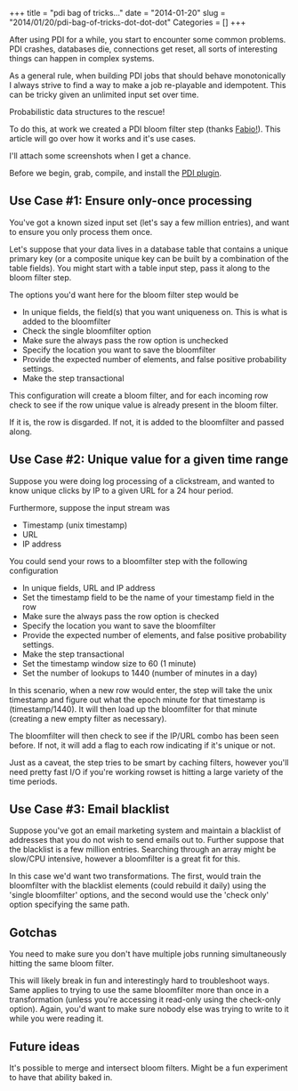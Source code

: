 +++
title = "pdi bag of tricks..."
date = "2014-01-20"
slug = "2014/01/20/pdi-bag-of-tricks-dot-dot-dot"
Categories = []
+++

After using PDI for a while, you start to encounter some common problems. PDI crashes, databases die, connections get reset, all sorts of 
interesting things can happen in complex systems.

As a general rule, when building PDI jobs that should behave monotonically I always strive to find a way to make a job re-playable and 
idempotent. This can be tricky given an unlimited input set over time. 

Probabilistic data structures to the rescue!

To do this, at work we created a PDI bloom filter step (thanks [Fabio!](https://github.com/FabioBatSilva)). This article will go over how it works and it's use cases.

<!--more-->

I'll attach some screenshots when I get a chance.

Before we begin, grab, compile, and install the [PDI plugin](https://github.com/instaclick/PDI-Plugin-Step-BloomFilter).

Use Case #1: Ensure only-once processing
----------------------------------------

You've got a known sized input set (let's say a few million entries), and want to ensure you only process them once.

Let's suppose that your data lives in a database table that contains a unique primary key (or a composite unique key can be built by a combination of the table fields). 
You might start with a table input step, pass it along to the bloom filter step.

The options you'd want here for the bloom filter step would be 

- In unique fields, the field(s) that you want uniqueness on. This is what is added to the bloomfilter
- Check the single bloomfilter option
- Make sure the always pass the row option is unchecked
- Specify the location you want to save the bloomfilter
- Provide the expected number of elements, and false positive probability settings.
- Make the step transactional

This configuration will create a bloom filter, and for each incoming row check to see if the row unique value is already present in the bloom filter. 

If it is, the row is disgarded. If not, it is added to the bloomfilter and passed along.


Use Case #2: Unique value for a given time range
------------------------------------------------

Suppose you were doing log processing of a clickstream, and wanted to know unique clicks by IP to a given URL for a 24 hour period.

Furthermore, suppose the input stream was

- Timestamp (unix timestamp)
- URL
- IP address

You could send your rows to a bloomfilter step with the following configuration

- In unique fields, URL and IP address
- Set the timestamp field to be the name of your timestamp field in the row
- Make sure the always pass the row option is checked
- Specify the location you want to save the bloomfilter
- Provide the expected number of elements, and false positive probability settings.
- Make the step transactional
- Set the timestamp window size to 60 (1 minute)
- Set the number of lookups to 1440 (number of minutes in a day)

In this scenario, when a new row would enter, the step will take the unix timestamp and figure out what the epoch minute for that timestamp is 
(timestamp/1440). It will then load up the bloomfilter for that minute (creating a new empty filter as necessary).

The bloomfilter will then check to see if the IP/URL combo has been seen before. If not, it will add a flag to each row indicating if it's unique or not.

Just as a caveat, the step tries to be smart by caching filters, however you'll need pretty fast I/O if you're working rowset is hitting a large variety of the time periods.


Use Case #3: Email blacklist
----------------------------

Suppose you've got an email marketing system and maintain a blacklist of addresses that you do not wish to send emails out to. 
Further suppose that the blacklist is a few million entries. Searching through an array might be slow/CPU intensive, however a 
bloomfilter is a great fit for this.

In this case we'd want two transformations. The first, would train the bloomfilter with the blacklist elements (could rebuild it daily) 
using the 'single bloomfilter' options, and the second would use the 'check only' option specifying the same path.


Gotchas
-------

You need to make sure you don't have multiple jobs running simultaneously hitting the same bloom filter. 

This will likely break in fun and interestingly hard to troubleshoot ways. Same applies to trying to use the 
same bloomfilter more than once in a transformation (unless you're accessing it read-only using the check-only option). 
Again, you'd want to make sure nobody else was trying to write to it while you were reading it.


Future ideas
------------

It's possible to merge and intersect bloom filters. Might be a fun experiment to have that ability baked in.
